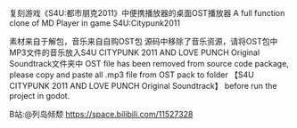 复刻游戏《S4U:都市朋克2011》中便携播放器的桌面OST播放器 A full function clone of MD Player in game S4U:Citypunk2011

素材来自于解包，音乐来自自购OST包 源码中移除了音乐资源，请将OST包中MP3文件的音乐放入S4U CITYPUNK 2011 AND LOVE PUNCH Original Soundtrack文件夹中 OST file has been removed from source code package, please copy and paste all .mp3 file from OST pack to folder 【S4U CITYPUNK 2011 AND LOVE PUNCH Original Soundtrack】 before run the project in godot.

B站:@列岛倾颓 https://space.bilibili.com/11527328